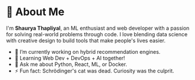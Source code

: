# 👋 About Me

I'm **Shaurya Thapliyal**, an ML enthusiast and web developer with a passion for solving real-world problems through code. I love blending data science with creative design to build tools that make people's lives easier.

- 🔭 I’m currently working on hybrid recommendation engines.
- 🌱 Learning Web Dev + DevOps + AI together!
- 💬 Ask me about Python, React, ML, or Docker.
- ⚡ Fun fact: Schrödinger's cat was dead. Curiosity was the culprit.
